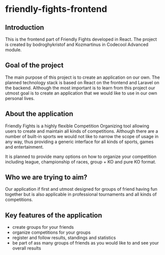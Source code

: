 # friendly-fights-frontend

## Introduction

This is the frontend part of Friendly Fights developed in React. The project is created by bodroghykristof and Kozmartinus in Codecool Advanced module.

## Goal of the project

The main purpose of this project is to create an application on our own. The planned technology stack is based on React on the frontend and Laravel on the backend. Although the most important is to learn from this project our utmost goal is to create an application that we would like to use in our own personal lives.

## About the application

Friendly Fights is a highly flexible Competition Organizing tool allowing users to create and maintain all kinds of competitions. Although there are a number of built-in sports we would not like to narrow the scope of usage in any way, thus providing a generic interface for all kinds of sports, games and entertainment.

It is planned to provide many options on how to organize your competition including league, championship of races, group + KO and pure KO format.

## Who we are trying to aim?

Our application if first and utmost designed for groups of friend having fun together but is also applicable in professional tournaments and all kinds of competitions.

## Key features of the application

- create groups for your friends
- organize competitions for your groups
- register and follow results, standings and statistics
- be part of ass many groups of friends as you would like to and see your overall results
